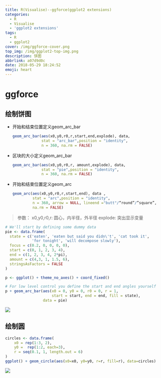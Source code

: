 ```yaml
---
title: R(Visualise)--ggforce(ggplot2 extensions)
categories:
  - R
  - Visualise
  - 'ggplot2 extensions'
tags:
  - R
  - ggplot2
cover: /img/ggforce-cover.png
top_img: /img/ggplot2-top-img.png
description: 饼图
abbrlink: a07d9d0c
date: 2018-05-29 18:24:52
emoji: heart
---
```


# ggforce

## 绘制饼图

- 开始和结束位置定义geom_arc_bar

   ```R
   geom_arc_bar(aes(x0,y0,r0,r,start,end,explode), data, 
                stat = "arc_bar",position = "identity", 
                n = 360, na.rm = FALSE)
   ```

- 区块的大小定义geom_arc_bar

   ```R 
   geom_arc_bar(aes(x0,y0,r0,r, amount,explode), data, 
                stat = "pie",position = "identity", 
                n = 360, na.rm = FALSE)
   ```

- 开始和结束位置定义geom_arc

   ```R
   geom_arc(aes(x0,y0,r0,r,start,end), data , 
            stat = "arc",position = "identity", 
            n = 360, arrow = NULL, lineend ="butt"/“round”/”square”,
            na.rm = FALSE)
   ```

 > 参数：
 > x0,y0,r0,r: 圆心，内半径，外半径
 > explode: 突出显示变量

```r
# We'll start by defining some dummy data
pie <- data.frame(
  state = c('eaten', 'eaten but said you didn\'t', 'cat took it', 
            'for tonight', 'will decompose slowly'),
  focus = c(0.2, 0, 0, 0, 0),
  start = c(0, 1, 2, 3, 4),
  end = c(1, 2, 3, 4, 2*pi),
  amount = c(4,3, 1, 1.5, 6),
  stringsAsFactors = FALSE
)

p <- ggplot() + theme_no_axes() + coord_fixed()

# For low level control you define the start and end angles yourself
p + geom_arc_bar(aes(x0 = 0, y0 = 0, r0 = 0, r = 1, 
                     start = start, end = end, fill = state),
                 data = pie)
```

![](https://warehouse-1310574346.cos.ap-shanghai.myqcloud.com/images/ggplot2/ggpie.png)

## 绘制圆

```r
circles <- data.frame(
    x0 = rep(1:3, 2),
    y0 =  rep(1:2, each=3),
    r = seq(0.1, 1, length.out = 6)
)
ggplot() + geom_circle(aes(x0=x0, y0=y0, r=r, fill=r), data=circles)
```

![](https://warehouse-1310574346.cos.ap-shanghai.myqcloud.com/images/ggplot2/ggcircle.png)



